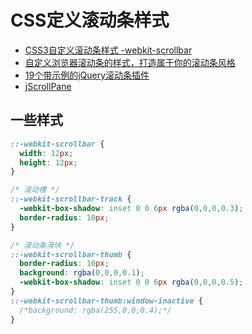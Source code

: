 # CSS定义滚动条样式
* [CSS3自定义滚动条样式 -webkit-scrollbar](http://www.xuanfengge.com/css3-webkit-scrollbar.html)
* [自定义浏览器滚动条的样式，打造属于你的滚动条风格](http://www.lyblog.net/detail/314.html)
* [19个带示例的jQuery滚动条插件](http://www.oschina.net/question/89964_62203)
* [jScrollPane](https://github.com/vitch/jScrollPane)

## 一些样式
```css
::-webkit-scrollbar {
  width: 12px;
  height: 12px;
}

/* 滚动槽 */
::-webkit-scrollbar-track {
  -webkit-box-shadow: inset 0 0 6px rgba(0,0,0,0.3);
  border-radius: 10px;
}

/* 滚动条滑块 */
::-webkit-scrollbar-thumb {
  border-radius: 10px;
  background: rgba(0,0,0,0.1);
  -webkit-box-shadow: inset 0 0 6px rgba(0,0,0,0.5);
}
::-webkit-scrollbar-thumb:window-inactive {
  /*background: rgba(255,0,0,0.4);*/
}
```
